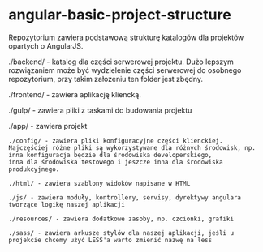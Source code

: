 # angular-basic-project-structure

Repozytorium zawiera podstawową strukturę katalogów dla projektów opartych o AngularJS.

./backend/ - katalog dla części serwerowej projektu. Dużo lepszym rozwiązaniem może być wydzielenie części serwerowej do osobnego     repozytorium, przy takim założeniu ten folder jest zbędny.

./frontend/ - zawiera aplikację kliencką.

  ./gulp/ - zawiera pliki z taskami do budowania projektu
  
  ./app/ - zawiera projekt
  
    ./config/ - zawiera pliki konfiguracyjne części klienckiej. 
    Najczęściej różne pliki są wykorzystywane dla różnych środowisk, np. inna konfiguracja będzie dla środowiska developerskiego, 
    inna dla środowiska testowego i jeszcze inna dla środowiska produkcyjnego.
    
    ./html/ - zawiera szablony widoków napisane w HTML
    
    ./js/ - zawiera moduły, kontrollery, servisy, dyrektywy angulara tworzące logikę naszej aplikacji
    
    ./resources/ - zawiera dodatkowe zasoby, np. czcionki, grafiki
    
    ./sass/ - zawiera arkusze stylów dla naszej aplikacji, jeśli u projekcie chcemy użyć LESS'a warto zmienić nazwę na less

